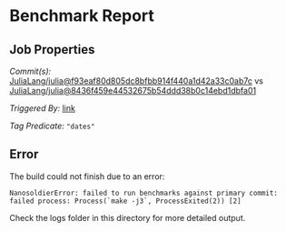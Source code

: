 # Benchmark Report

## Job Properties

*Commit(s):* [JuliaLang/julia@f93eaf80d805dc8bfbb914f440a1d42a33c0ab7c](https://github.com/JuliaLang/julia/commit/f93eaf80d805dc8bfbb914f440a1d42a33c0ab7c) vs [JuliaLang/julia@8436f459e44532675b54ddd38b0c14ebd1dbfa01](https://github.com/JuliaLang/julia/commit/8436f459e44532675b54ddd38b0c14ebd1dbfa01)

*Triggered By:* [link](https://github.com/JuliaLang/julia/pull/20952#issuecomment-285171891)

*Tag Predicate:* `"dates"`

## Error

The build could not finish due to an error:

```
NanosoldierError: failed to run benchmarks against primary commit: failed process: Process(`make -j3`, ProcessExited(2)) [2]
```

Check the logs folder in this directory for more detailed output.

